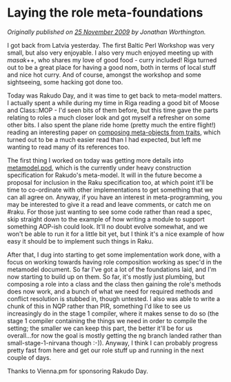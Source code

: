 # Laying the role meta-foundations
    
*Originally published on [25 November 2009](https://use-perl.github.io/user/JonathanWorthington/journal/39943/) by Jonathan Worthington.*

I got back from Latvia yesterday. The first Baltic Perl Workshop was very small, but also very enjoyable. I also very much enjoyed meeting up with *masak*++, who shares my love of good food - curry included! Riga turned out to be a great place for having a good nom, both in terms of local stuff and nice hot curry. And of course, amongst the workshop and some sightseeing, some hacking got done too.

Today was Rakudo Day, and it was time to get back to meta-model matters. I actually spent a while during my time in Riga reading a good bit of Moose and Class::MOP - I'd seen bits of them before, but this time gave the parts relating to roles a much closer look and got myself a refresher on some other bits. I also spent the plane ride home (pretty much the entire flight!) reading an interesting paper on [composing meta-objects from traits](http://scg.unibe.ch/archive/papers/Duca05ySafeMetaclassTrait.pdf), which turned out to be a much easier read than I had expected, but left me wanting to read many of its references too.

The first thing I worked on today was getting more details into [metamodel.pod](http://github.com/rakudo/rakudo/blob/ng/docs/metamodel.pod), which is the currently under heavy construction specification for Rakudo's meta-model. It will in the future become a proposal for inclusion in the Raku specification too, at which point it'll be time to co-ordinate with other implementations to get something that we can all agree on. Anyway, if you have an interest in meta-programming, you may be interested to give it a read and leave comments, or catch me on #raku. For those just wanting to see some code rather than read a spec, skip straight down to the example of how writing a module to support something AOP-ish could look. It'll no doubt evolve somewhat, and we won't be able to run it for a little bit yet, but I think it's a nice example of how easy it should be to implement such things in Raku.

After that, I dug into starting to get some implementation work done, with a focus on working towards having role composition working as spec'd in the metamodel document. So far I've got a lot of the foundations laid, and I'm now starting to build up on them. So far, it's mostly just plumbing, but composing a role into a class and the class then gaining the role's methods does now work, and a bunch of what we need for required methods and conflict resolution is stubbed in, though untested. I also was able to write a chunk of this in NQP rather than PIR, something I'd like to see us increasingly do in the stage 1 compiler, where it makes sense to do so (the stage 1 compiler containing the things we need in order to compile the setting; the smaller we can keep this part, the better it'll be for us overall...for now the goal is mostly getting the ng branch landed rather than small-stage-1-nirvana though :-)). Anyway, I think I can probably progress pretty fast from here and get our role stuff up and running in the next couple of days.

Thanks to Vienna.pm for sponsoring Rakudo Day.
